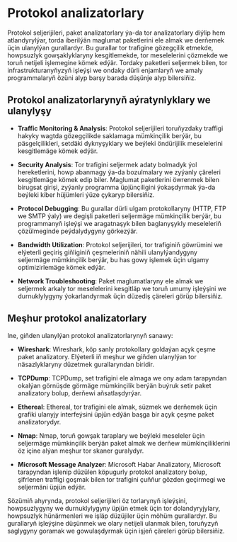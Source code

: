 # Protokol analizatorlary

Protokol seljerijileri, paket analizatorlary ýa-da tor analizatorlary diýlip hem atlandyrylýar, torda iberilýän maglumat paketlerini ele almak we derňemek üçin ulanylýan gurallardyr. Bu gurallar tor trafigine gözegçilik etmekde, howpsuzlyk gowşaklyklaryny kesgitlemekde, tor meselelerini çözmekde we toruň netijeli işlemegine kömek edýär. Tordaky paketleri seljermek bilen, tor infrastrukturanyňyzyň işleýşi we ondaky dürli enjamlaryň we amaly programmalaryň özüni alyp barşy barada düşünje alyp bilersiňiz.

## Protokol analizatorlarynyň aýratynlyklary we ulanylyşy

- **Traffic Monitoring & Analysis**: Protokol seljerijileri toruňyzdaky traffigi hakyky wagtda gözegçilikde saklamaga mümkinçilik berýär, bu päsgelçilikleri, setdäki dyknyşyklary we beýleki öndürijilik meselelerini kesgitlemäge kömek edýär.

- **Security Analysis**: Tor trafigini seljermek adaty bolmadyk ýol hereketlerini, howp abanmagy ýa-da bozulmalary we zyýanly çäreleri kesgitlemäge kömek edip biler. Maglumat paketlerini öwrenmek bilen birugsat girişi, zyýanly programma üpjünçiligini ýokaşdyrmak ýa-da beýleki kiber hüjümleri ýüze çykaryp bilersiňiz.

- **Protocol Debugging**: Bu gurallar dürli ulgam protokollaryny (HTTP, FTP we SMTP ýaly) we degişli paketleri seljermäge mümkinçilik berýär, bu programmanyň işleýşi we aragatnaşyk bilen baglanyşykly meseleleriň çözülmeginde peýdalydygyny görkezýär.

- **Bandwidth Utilization**: Protokol seljerijileri, tor trafiginiň göwrümini we elýeterli geçiriş giňliginiň çeşmeleriniň nähili ulanylýandygyny seljermäge mümkinçilik berýär, bu has gowy işlemek üçin ulgamy optimizirlemäge kömek edýär.

- **Network Troubleshooting**: Paket maglumatlaryny ele almak we seljermek arkaly tor meselelerini kesgitläp we toruň umumy işleýşini we durnuklylygyny ýokarlandyrmak üçin düzediş çäreleri görüp bilersiňiz.

## Meşhur protokol analizatorlary

Ine, giňden ulanylýan protokol analizatorlarynyň sanawy:

- **Wireshark**: Wireshark, köp sanly protokollary goldaýan açyk çeşme paket analizatory. Elýeterli iň meşhur we giňden ulanylýan tor näsazlyklaryny düzetmek gurallaryndan biridir.

- **TCPDump**: TCPDump, set trafigini ele almaga we ony adam tarapyndan okalýan görnüşde görmäge mümkinçilik berýän buýruk setir paket analizatory bolup, derňewi aňsatlaşdyrýar.

- **Ethereal**: Ethereal, tor trafigini ele almak, süzmek we derňemek üçin grafiki ulanyjy interfeýsini üpjün edýän başga bir açyk çeşme paket analizatorydyr.

- **Nmap**: Nmap, toruň gowşak taraplary we beýleki meseleler üçin seljermäge mümkinçilik berýän paket almak we derňew mümkinçiliklerini öz içine alýan meşhur tor skaner guralydyr.

- **Microsoft Message Analyzer**: Microsoft Habar Analizatory, Microsoft tarapyndan işlenip düzülen köpugurly protokol analizatory bolup, şifrlenen traffigi goşmak bilen tor trafigini çuňňur gözden geçirmegi we seljermäni üpjün edýär.

Sözümiň ahyrynda, protokol seljerijileri öz torlarynyň işleýşini, howpsuzlygyny we durnuklylygyny üpjün etmek üçin tor dolandyryjylary, howpsuzlyk hünärmenleri we işläp düzüjiler üçin möhüm gurallardyr. Bu gurallaryň işleýşine düşünmek we olary netijeli ulanmak bilen, toruňyzyň saglygyny goramak we gowulaşdyrmak üçin işjeň çäreleri görüp bilersiňiz.